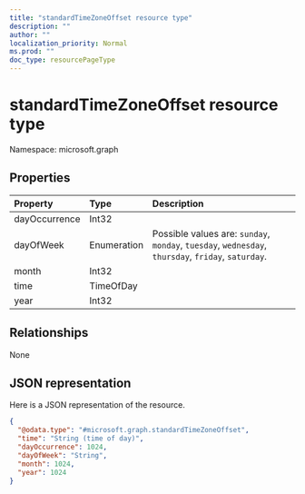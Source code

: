 ```yaml
---
title: "standardTimeZoneOffset resource type"
description: ""
author: ""
localization_priority: Normal
ms.prod: ""
doc_type: resourcePageType
---
```


# standardTimeZoneOffset resource type


Namespace: microsoft.graph



## Properties
|Property|Type|Description|
|:---|:---|:---|
|dayOccurrence|Int32||
|dayOfWeek|Enumeration| Possible values are: `sunday`, `monday`, `tuesday`, `wednesday`, `thursday`, `friday`, `saturday`.|
|month|Int32||
|time|TimeOfDay||
|year|Int32||

## Relationships
None

## JSON representation
Here is a JSON representation of the resource.
<!-- {
  "blockType": "resource",
  "@odata.type": "microsoft.graph.standardTimeZoneOffset"
}
-->
``` json
{
  "@odata.type": "#microsoft.graph.standardTimeZoneOffset",
  "time": "String (time of day)",
  "dayOccurrence": 1024,
  "dayOfWeek": "String",
  "month": 1024,
  "year": 1024
}
```

